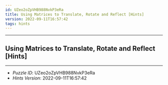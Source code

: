 ```yaml
---
id: UZeo2oZpVHB988NvkP3eRa
title: Using Matrices to Translate, Rotate and Reflect [Hints]
version: 2022-09-11T16:57:42
tags: hints
---
```


--------------------------------------------------------------------------------------------

## Using Matrices to Translate, Rotate and Reflect [Hints]

--------------------------------------------------------------------------------------------

* _Puzzle ID_: UZeo2oZpVHB988NvkP3eRa
* _Hints Version_: 2022-09-11T16:57:42
